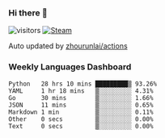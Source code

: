 ### Hi there 👋

![visitors](https://visitor-badge.glitch.me/badge?page_id=zhourunlai)
[![Steam](https://img.shields.io/badge/dynamic/json?label=Steam&query=%24.data.totalSubs&url=https%3A%2F%2Fapi.spencerwoo.com%2Fsubstats%2F%3Fsource%3DsteamGames%26queryKey%3D76561198285156854&suffix=%20Games&logo=steam&labelColor=134375&color=0b1a37&longCache=true)](http://steamcommunity.com/profiles/76561198285156854)

Auto updated by <a href="https://github.com/zhourunlai/zhourunlai/actions" target="_blank">zhourunlai/actions</a>

### Weekly Languages Dashboard

<!--PART:wakatime-->
```text
Python   28 hrs 10 mins █████████▒ 93.26%
YAML     1 hr 18 mins   ▒░░░░░░░░░ 4.31%
Go       30 mins        ▒░░░░░░░░░ 1.66%
JSON     11 mins        ▒░░░░░░░░░ 0.65%
Markdown 1 min          ▒░░░░░░░░░ 0.11%
Other    0 secs         ▒░░░░░░░░░ 0.00%
Text     0 secs         ▒░░░░░░░░░ 0.00%
```
<!--PART:wakatime-->
